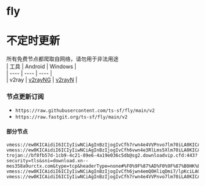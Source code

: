 # fly
# 不定时更新
所有免费节点都爬取自网络，请勿用于非法用途  
|  工具  | Android  | Windows  |  
|  ----  | ----   | ----  |  
| v2ray  | [v2rayNG](https://github.com/2dust/v2rayNG/releases) | [v2rayN](https://github.com/2dust/v2rayN/releases) |  
  
### 节点更新订阅  
- `https://raw.githubusercontent.com/ts-sf/fly/main/v2`  
- `https://raw.fastgit.org/ts-sf/fly/main/v2`  
#### 部分节点  
``` 
vmess://ew0KICAidiI6ICIyIiwNCiAgInBzIjogIvCfh7rwn4e4VVPnvo7lm70iLA0KICAiYWRkIjogInplbmRlc2sxLmdyYWIuY29tIiwNCiAgInBvcnQiOiAiNDQzIiwNCiAgImlkIjogImU0N2UxNTJkLTVjY2ItNDc2Yi1hNGZmLWMxYjM1NWMzNGQ3ZSIsDQogICJhaWQiOiAiMCIsDQogICJzY3kiOiAiYXV0byIsDQogICJuZXQiOiAid3MiLA0KICAidHlwZSI6ICJub25lIiwNCiAgImhvc3QiOiAidjJyYXkzLnVkcGd3LmNvbSIsDQogICJwYXRoIjogIi93b3JyeWZyZWUiLA0KICAidGxzIjogInRscyIsDQogICJzbmkiOiAiIiwNCiAgImFscG4iOiAiIg0KfQ==
vmess://ew0KICAidiI6ICIyIiwNCiAgInBzIjogIvCfh6vwn4e3RlLms5Xlm70iLA0KICAiYWRkIjogImZyc2FkdWJpYmIuNzY4OTgxMDIueHl6IiwNCiAgInBvcnQiOiAiMjA5NSIsDQogICJpZCI6ICI1OTM2ZGJkNS02NzBmLTM3MmMtODdiZS1mYTVhNTVkZDJkMGMiLA0KICAiYWlkIjogIjAiLA0KICAic2N5IjogImF1dG8iLA0KICAibmV0IjogIndzIiwNCiAgInR5cGUiOiAibm9uZSIsDQogICJob3N0IjogImZyc2FkdWJpYi43Njg5ODEwMi54eXoiLA0KICAicGF0aCI6ICIvZnVuc2RmcmgiLA0KICAidGxzIjogIiIsDQogICJzbmkiOiAiIiwNCiAgImFscG4iOiAiIiwNCiAgImZwIjogIiINCn0=
trojan://bf8fb57d-1cb9-4c21-89e6-4a19e036c5db@sg2.downloadvip.cfd:443?security=tls&sni=download.xn--mes358a9urctx.com&type=tcp&headerType=none#%F0%9F%87%AD%F0%9F%87%B0HK%E9%A6%99%E6%B8%AF
vmess://ew0KICAidiI6ICIyIiwNCiAgInBzIjogIvCfh6jwn4emQ0HliqDmi7/lpKciLA0KICAiYWRkIjogIm1jaTEuYmxhbmt1Lm1lIiwNCiAgInBvcnQiOiAiNDQzIiwNCiAgImlkIjogIjQ5NTU1YTk1LWRjMzYtNDRkZC1iNjEzLTk4ZGMxNGFjNjI5NSIsDQogICJhaWQiOiAiMCIsDQogICJzY3kiOiAiYXV0byIsDQogICJuZXQiOiAid3MiLA0KICAidHlwZSI6ICJub25lIiwNCiAgImhvc3QiOiAiZnJlZXNlcnZpY2UuYmxhbmt1Lm1lIiwNCiAgInBhdGgiOiAiL3dzczQ4NjIyIiwNCiAgInRscyI6ICJ0bHMiLA0KICAic25pIjogImNsZjIuYmxhbmt1Lm1lIiwNCiAgImFscG4iOiAiIg0KfQ==
vmess://ew0KICAidiI6ICIyIiwNCiAgInBzIjogIvCfh7rwn4e4VVPnvo7lm70iLA0KICAiYWRkIjogIjE3MC4xMTQuNDUuMjMiLA0KICAicG9ydCI6ICI0NDMiLA0KICAiaWQiOiAiNzc1N0U5OUUtNzVDOS00NkQ1LTg1NEQtNDA2NUJGMzcyMTAwIiwNCiAgImFpZCI6ICIwIiwNCiAgInNjeSI6ICJhdXRvIiwNCiAgIm5ldCI6ICJ3cyIsDQogICJ0eXBlIjogIm5vbmUiLA0KICAiaG9zdCI6ICJBbXN0ZXJkYW0ua290aWNrLnNpdGUiLA0KICAicGF0aCI6ICIvc3BlZWR0ZXN0IiwNCiAgInRscyI6ICJ0bHMiLA0KICAic25pIjogIkFtc3RlcmRhbS5rb3RpY2suc2l0ZSIsDQogICJhbHBuIjogIiINCn0=
```